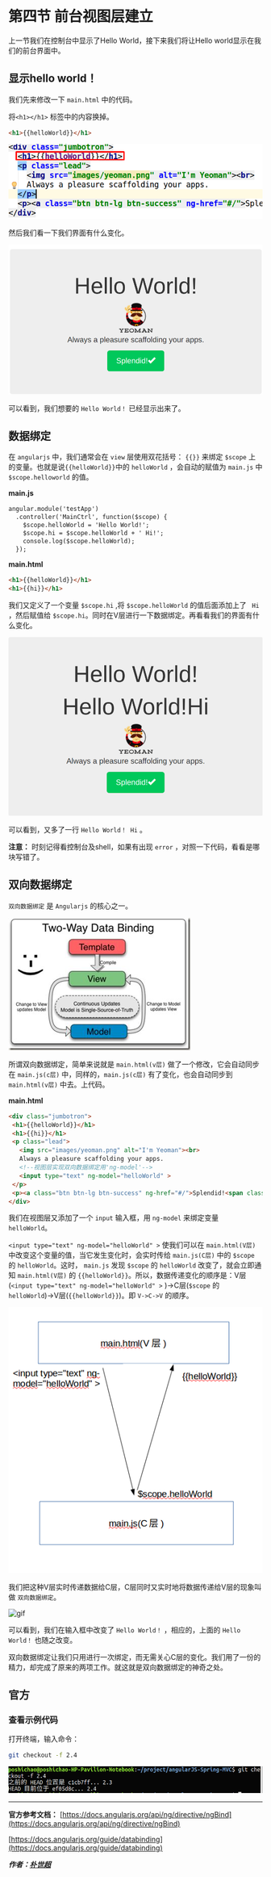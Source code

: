 
# 第四节 前台视图层建立

上一节我们在控制台中显示了Hello World，接下来我们将让Hello world显示在我们的前台界面中。

## 显示hello world！

我们先来修改一下 `main.html` 中的代码。

将`<h1></h1>` 标签中的内容换掉。

```html
<h1>{{helloWorld}}</h1>
```

![](image/2017-11-03.1.png)

然后我们看一下我们界面有什么变化。

![hello world](image/2017-10-23.1.png)

可以看到，我们想要的 `Hello World！` 已经显示出来了。

## 数据绑定

在 `angularjs` 中，我们通常会在 `view` 层使用双花括号： `{{}}` 来绑定 `$scope` 上的变量。也就是说`{{helloWorld}}`中的 `helloWorld` ，会自动的赋值为 `main.js` 中 `$scope.helloworld` 的值。

**main.js**

```angularjs
angular.module('testApp')
  .controller('MainCtrl', function($scope) {
    $scope.helloWorld = 'Hello World!';
    $scope.hi = $scope.helloWorld + ' Hi!';
    console.log($scope.helloWorld);
  });
```

**main.html**
```html
<h1>{{helloWorld}}</h1>
<h1>{{hi}}</h1>
```

我们又定义了一个变量 `$scope.hi` ,将 `$scope.helloWorld` 的值后面添加上了 ` Hi` ，然后赋值给 `$scope.hi`。同时在V层进行一下数据绑定。再看看我们的界面有什么变化。

![hi](image/2017-10-24.2.png)

可以看到，又多了一行 `Hello World！ Hi` 。

**注意：** 时刻记得看控制台及shell，如果有出现 `error` ，对照一下代码，看看是哪块写错了。

## 双向数据绑定

`双向数据绑定` 是 `Angularjs` 的核心之一。
 
 ![towway-data-bind](image/2017-10-25.3.png)
 
 所谓双向数据绑定，简单来说就是 `main.html(v层)` 做了一个修改，它会自动同步在 `main.js(c层)` 中，同样的，`main.js(c层)` 有了变化，也会自动同步到 `main.html(v层)` 中去。上代码。
 
 **main.html**
 
 ```html
<div class="jumbotron">
  <h1>{{helloWorld}}</h1>
  <h1>{{hi}}</h1>
  <p class="lead">
    <img src="images/yeoman.png" alt="I'm Yeoman"><br>
    Always a pleasure scaffolding your apps.
    <!--视图层实现双向数据绑定用'ng-model'-->
    <input type="text" ng-model="helloWorld" >
  </p>
  <p><a class="btn btn-lg btn-success" ng-href="#/">Splendid!<span class="glyphicon glyphicon-ok"></span></a></p>
</div>
```

我们在视图层又添加了一个 `input` 输入框，用 `ng-model` 来绑定变量 `helloWorld`。

`<input type="text" ng-model="helloWorld" >` 使我们可以在 `main.html(V层)` 中改变这个变量的值，当它发生变化时，会实时传给 `main.js(C层)` 中的 `$scope` 的 `helloWorld`。这时， `main.js` 发现 `$scope` 的 `helloWorld` 改变了，就会立即通知 `main.html(V层)`
 的 `{{helloWorld}}`。所以，数据传递变化的顺序是：V层(`<input type="text" ng-model="helloWorld" >` )->C层(`$scope` 的 `helloWorld`)->V层(`{{helloWorld}}`)。即 `V->C->V` 的顺序。

![vcv](image/2017-10-26.4.png)
 
 我们把这种V层实时传递数据给C层，C层同时又实时地将数据传递给V层的现象叫做 `双向数据绑定`。
 
![gif](image/towway-databind.gif)

可以看到，我们在输入框中改变了 `Hello World！` ，相应的，上面的 `Hello World！` 也随之改变。

双向数据绑定让我们只用进行一次绑定，而无需关心C层的变化。我们用了一份的精力，却完成了原来的两项工作。就这就是双向数据绑定的神奇之处。

## 官方

### 查看示例代码

打开终端，输入命令：

```bash
git checkout -f 2.4
```

![](image/2017-11-01.1.png)

----------------------

**官方参考文档：**
[https://docs.angularjs.org/api/ng/directive/ngBind](https://docs.angularjs.org/api/ng/directive/ngBind)

[https://docs.angularjs.org/guide/databinding](https://docs.angularjs.org/guide/databinding)

***作者：[朴世超](www.mengyunzhi.cn)***

